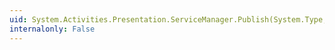 ```yaml
---
uid: System.Activities.Presentation.ServiceManager.Publish(System.Type,System.Activities.Presentation.PublishServiceCallback)
internalonly: False
---
```

